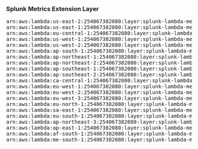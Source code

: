 <h3>Splunk Metrics Extension Layer</h3>

<pre>
arn:aws:lambda:us-east-2:254067382080:layer:splunk-lambda-metrics:114
arn:aws:lambda:us-east-1:254067382080:layer:splunk-lambda-metrics:10
arn:aws:lambda:eu-central-1:254067382080:layer:splunk-lambda-metrics:10
arn:aws:lambda:us-west-1:254067382080:layer:splunk-lambda-metrics:10
arn:aws:lambda:us-west-2:254067382080:layer:splunk-lambda-metrics:10
arn:aws:lambda:ap-south-1:254067382080:layer:splunk-lambda-metrics:10
arn:aws:lambda:ap-northeast-1:254067382080:layer:splunk-lambda-metrics:10
arn:aws:lambda:ap-northeast-2:254067382080:layer:splunk-lambda-metrics:10
arn:aws:lambda:ap-southeast-1:254067382080:layer:splunk-lambda-metrics:10
arn:aws:lambda:ap-southeast-2:254067382080:layer:splunk-lambda-metrics:10
arn:aws:lambda:ca-central-1:254067382080:layer:splunk-lambda-metrics:10
arn:aws:lambda:eu-west-1:254067382080:layer:splunk-lambda-metrics:10
arn:aws:lambda:eu-west-2:254067382080:layer:splunk-lambda-metrics:10
arn:aws:lambda:eu-west-3:254067382080:layer:splunk-lambda-metrics:10
arn:aws:lambda:eu-north-1:254067382080:layer:splunk-lambda-metrics:10
arn:aws:lambda:sa-east-1:254067382080:layer:splunk-lambda-metrics:10
arn:aws:lambda:eu-south-1:254067382080:layer:splunk-lambda-metrics:10
arn:aws:lambda:ap-northeast-3:254067382080:layer:splunk-lambda-metrics:10
arn:aws:lambda:ap-east-1:254067382080:layer:splunk-lambda-metrics:10
arn:aws:lambda:af-south-1:254067382080:layer:splunk-lambda-metrics:10
arn:aws:lambda:me-south-1:254067382080:layer:splunk-lambda-metrics:10
</pre>
